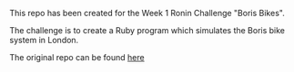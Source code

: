 This repo has been created for the Week 1 Ronin Challenge "Boris Bikes".

The challenge is to create a Ruby program which simulates the Boris bike system in London.

The original repo can be found [here](https://github.com/makersacademy/course/blob/master/boris_bikes/0_challenge_map.md)
